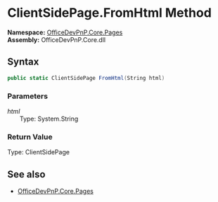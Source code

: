 # ClientSidePage.FromHtml Method  
  

**Namespace:** [OfficeDevPnP.Core.Pages](OfficeDevPnP.Core.Pages.md)  
**Assembly:** OfficeDevPnP.Core.dll  
## Syntax
```C#
public static ClientSidePage FromHtml(String html)
```
### Parameters
*html*  
&emsp;&emsp;Type: System.String  

### Return Value
Type: ClientSidePage  

## See also
- [OfficeDevPnP.Core.Pages](OfficeDevPnP.Core.Pages.md)
